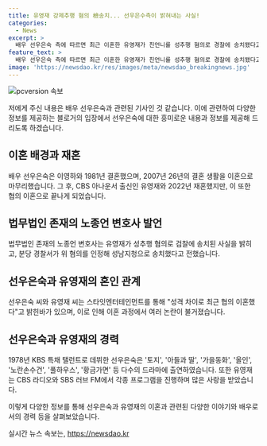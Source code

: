 ```yaml
---
title: 유영재 강제추행 혐의 檢송치... 선우은수측이 밝혀내는 사실!
categories:
  - News
excerpt: >
  배우 선우은숙 측에 따르면 최근 이혼한 유영재가 친언니를 성추행 혐의로 경찰에 송치됐다고 전했다. 26년 만에 이혼한 후, 2022년 재혼한 뒤 협의 이혼한 선우은숙은 이전에는 스타잇엔터테인먼트와 계약했으며 대표작으로는 토지, 풀하우스 등이 있다. 현 남편이었던 유영재는 라디오 프로그램 진행 등 다양한 활동을 했다.
feature_text: >
  배우 선우은숙 측에 따르면 최근 이혼한 유영재가 친언니를 성추행 혐의로 경찰에 송치됐다고 전했다. 26년 만에 이혼한 후, 2022년 재혼한 뒤 협의 이혼한 선우은숙은 이전에는 스타잇엔터테인먼트와 계약했으며 대표작으로는 토지, 풀하우스 등이 있다. 현 남편이었던 유영재는 라디오 프로그램 진행 등 다양한 활동을 했다.
image: 'https://newsdao.kr/res/images/meta/newsdao_breakingnews.jpg'
---
```


<p><img src="https://newsdao.kr/res/images/meta/newsdao_breakingnews.jpg" alt="pcversion 속보" /></p>

<p>저에게 주신 내용은 배우 선우은숙과 관련된 기사인 것 같습니다. 이에 관련하여 다양한 정보를 제공하는 블로거의 입장에서 선우은숙에 대한 흥미로운 내용과 정보를 제공해 드리도록 하겠습니다.</p>

<h2 data-ke-size="size26">이혼 배경과 재혼</h2>

<p data-ke-size="size16">배우 선우은숙은 이영하와 1981년 결혼했으며, 2007년 26년의 결혼 생활을 이혼으로 마무리했습니다. 그 후, CBS 아나운서 출신인 유영재와 2022년 재혼했지만, 이 또한 협의 이혼으로 끝나게 되었습니다.</p>

<h2 data-ke-size="size26">법무법인 존재의 노종언 변호사 발언</h2>

<p data-ke-size="size16">법무법인 존재의 노종언 변호사는 유영재가 성추행 혐의로 검찰에 송치된 사실을 밝히고, 분당 경찰서가 위 혐의를 인정해 성남지청으로 송치했다고 전했습니다.</p>

<h2 data-ke-size="size26">선우은숙과 유영재의 혼인 관계</h2>

<p data-ke-size="size16">선우은숙 씨와 유영재 씨는 스타잇엔터테인먼트를 통해 "성격 차이로 최근 협의 이혼했다"고 밝힌바가 있으며, 이로 인해 이혼 과정에서 여러 논란이 불거졌습니다. </p>

<h2 data-ke-size="size26">선우은숙과 유영재의 경력</h2>

<p data-ke-size="size16">1978년 KBS 특채 탤런트로 데뷔한 선우은숙은 '토지', '아들과 딸', '가을동화', '올인', '노란손수건', '풀하우스', '황금가면' 등 다수의 드라마에 출연하였습니다. 또한 유영재는 CBS 라디오와 SBS 러브 FM에서 각종 프로그램을 진행하며 많은 사랑을 받았습니다.</p>

<p>이렇게 다양한 정보를 통해 선우은숙과 유영재의 이혼과 관련된 다양한 이야기와 배우로서의 경력 등을 살펴보았습니다.</p>
실시간 뉴스 속보는, <a href="https://newsdao.kr" rel="dofollow">https://newsdao.kr</a>


